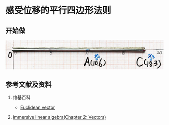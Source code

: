 ﻿# 感受位移的平行四边形法则

## 开始做

![](/images/线性代数/向量/感受位移的平行四边形法则/1a1.jpg)

## 参考文献及资料

1. 维基百科
	- [Euclidean vector](https://en.wikipedia.org/wiki/Euclidean_vector) 

2. [immersive linear algebra(Chapter 2: Vectors)](http://immersivemath.com/ila/ch02_vectors/ch02.html)